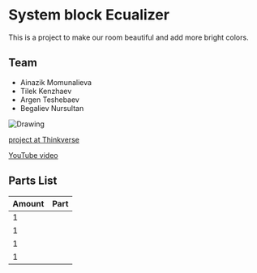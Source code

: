 # System block Ecualizer

This is a project to make our room beautiful and add more bright colors. 

## Team
* Ainazik Momunalieva
* Tilek Kenzhaev
* Argen Teshebaev
* Begaliev Nursultan

![Drawing](C:\Users\User_U\Music\Sphere.PNG)

 [project at Thinkverse]()

 [YouTube video]()

## Parts List
| Amount | Part |
|--------|------|
|   1   |
|   1   |
|   1   |
|   1   |
